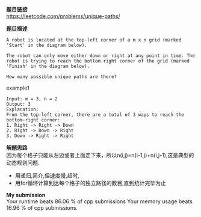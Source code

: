 **题目链接**  
https://leetcode.com/problems/unique-paths/ 

**题目描述**
```
A robot is located at the top-left corner of a m x n grid (marked 'Start' in the diagram below).

The robot can only move either down or right at any point in time. The robot is trying to reach the bottom-right corner of the grid (marked 'Finish' in the diagram below).

How many possible unique paths are there?
```
example1
```
Input: m = 3, n = 2
Output: 3
Explanation:
From the top-left corner, there are a total of 3 ways to reach the bottom-right corner:
1. Right -> Right -> Down
2. Right -> Down -> Right
3. Down -> Right -> Right
```
**解题思路**  
因为每个格子只能从左边或者上面走下来，所以n(i,j)=n(i-1,j)+n(i,j-1),这是典型的动态规划问题.  
* 用递归,简介,但速度慢,超时,
* 用for循环计算到达每个格子的独立路径的数目,直到统计完毕为止

**My submission**  
Your runtime beats 86.06 % of cpp submissions
Your memory usage beats 16.96 % of cpp submissions.
